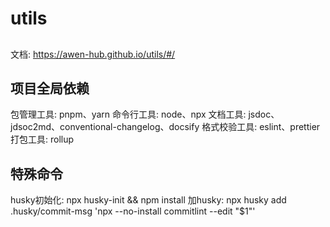 # utils

##
文档: https://awen-hub.github.io/utils/#/
## 项目全局依赖
包管理工具: pnpm、yarn
命令行工具: node、npx
文档工具: jsdoc、jdsoc2md、conventional-changelog、docsify
格式校验工具: eslint、prettier
打包工具: rollup

## 特殊命令
husky初始化: npx husky-init && npm install 
加husky: npx husky add .husky/commit-msg 'npx --no-install commitlint --edit "$1"'
